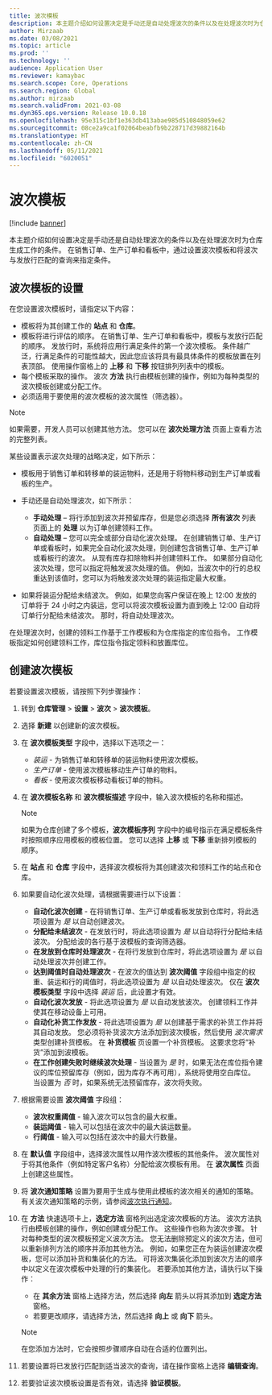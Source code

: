 ```yaml
---
title: 波次模板
description: 本主题介绍如何设置决定是手动还是自动处理波次的条件以及在处理波次时为仓库生成工作的条件。
author: Mirzaab
ms.date: 03/08/2021
ms.topic: article
ms.prod: ''
ms.technology: ''
audience: Application User
ms.reviewer: kamaybac
ms.search.scope: Core, Operations
ms.search.region: Global
ms.author: mirzaab
ms.search.validFrom: 2021-03-08
ms.dyn365.ops.version: Release 10.0.18
ms.openlocfilehash: 95e315c1bf1e363db413abae985d510848059e62
ms.sourcegitcommit: 08ce2a9ca1f02064beabfb9b228717d39882164b
ms.translationtype: HT
ms.contentlocale: zh-CN
ms.lasthandoff: 05/11/2021
ms.locfileid: "6020051"
---
```

# <a name="wave-templates"></a>波次模板

[!include [banner](../includes/banner.md)]

本主题介绍如何设置决定是手动还是自动处理波次的条件以及在处理波次时为仓库生成工作的条件。 在销售订单、生产订单和看板中，通过设置波次模板和将波次与发放行匹配的查询来指定条件。

## <a name="settings-for-wave-templates"></a>波次模板的设置

在您设置波次模板时，请指定以下内容：

- 模板将为其创建工作的 **站点** 和 **仓库**。
- 模板将进行评估的顺序。 在销售订单、生产订单和看板中，模板与发放行匹配的顺序。 发放行时，系统将应用行满足条件的第一个波次模板。 条件越广泛，行满足条件的可能性越大，因此您应该将具有最具体条件的模板放置在列表顶部。 使用操作窗格上的 **上移** 和 **下移** 按钮排列列表中的模板。
- 每个模板采取的操作。 波次 **方法** 执行由模板创建的操作，例如为每种类型的波次模板创建或分配工作。
- 必须适用于要使用的波次模板的波次属性（筛选器）。

> [!NOTE]
> 如果需要，开发人员可以创建其他方法。 您可以在 **波次处理方法** 页面上查看方法的完整列表。

某些设置表示波次处理的战略决定，如下所示：

- 模板用于销售订单和转移单的装运物料，还是用于将物料移动到生产订单或看板的生产。
- 手动还是自动处理波次，如下所示：

  - **手动处理** – 将行添加到波次并预留库存，但是您必须选择 **所有波次** 列表页面上的 **处理** 以为订单创建领料工作。
  - **自动处理** – 您可以完全或部分自动化波次处理。 在创建销售订单、生产订单或看板时，如果完全自动化波次处理，则创建包含销售订单、生产订单或看板行的波次。 从现有库存扣除物料并创建领料工作。 如果部分自动化波次处理，您可以指定将触发波次处理的值。 例如，当波次中的行的总权重达到该值时，您可以为将触发波次处理的装运指定最大权重。

- 如果将装运分配给未结波次。 例如，如果您向客户保证在晚上 12:00 发放的订单将于 24 小时之内装运，您可以将波次模板设置为直到晚上 12:00 自动将订单行分配给未结波次。 那时，将自动处理波次。

在处理波次时，创建的领料工作基于工作模板和为仓库指定的库位指令。 工作模板指定如何创建领料工作，库位指令指定领料和放置库位。

## <a name="create-a-wave-template"></a>创建波次模板

若要设置波次模板，请按照下列步骤操作：

1. 转到 **仓库管理** \> **设置** \> **波次** \> **波次模板**。
1. 选择 **新建** 以创建新的波次模板。
1. 在 **波次模板类型** 字段中，选择以下选项之一：

    - *装运* - 为销售订单和转移单的装运物料使用波次模板。
    - *生产订单* - 使用波次模板移动生产订单的物料。
    - *看板* - 使用波次模板移动看板订单的物料。

1. 在 **波次模板名称** 和 **波次模板描述** 字段中，输入波次模板的名称和描述。

    > [!NOTE]
    > 如果为仓库创建了多个模板，**波次模板序列** 字段中的编号指示在满足模板条件时按照顺序应用模板的模板位置。 您可以选择 **上移** 或 **下移** 重新排列模板的顺序。

1. 在 **站点** 和 **仓库** 字段中，选择波次模板将为其创建波次和领料工作的站点和仓库。
1. 如果要自动化波次处理，请根据需要进行以下设置：

    - **自动化波次创建** - 在将销售订单、生产订单或看板发放到仓库时，将此选项设置为 *是* 以自动创建波次。
    - **分配给未结波次** - 在发放行时，将此选项设置为 *是* 以自动将行分配给未结波次。 分配给波的各行基于波模板的查询筛选器。
    - **在发放到仓库时处理波次** - 在将行发放到仓库时，将此选项设置为 *是* 以自动处理波次并创建工作。
    - **达到阈值时自动处理波次** - 在波次的值达到 **波次阈值** 字段组中指定的权重、装运和行的阈值时，将此选项设置为 *是* 以自动处理波次。 仅在 **波次模板类型** 字段中选择 *装运* 后，此设置才有效。
    - **自动化波次发放** - 将此选项设置为 *是* 以自动发放波次。 创建领料工作并使其在移动设备上可用。
    - **自动化补货工作发放** - 将此选项设置为 *是* 以创建基于需求的补货工作并将其自动发放。 您必须将补货波次方法添加到波次模板，然后使用 *波次需求* 类型创建补货模板。 在 **补货模板** 页设置一个补货模板。 这要求您将“补货”添加到波模板。
    - **在工作创建失败时继续波次处理** - 当设置为 *是* 时，如果无法在库位指令建议的库位预留库存（例如，因为库存不再可用），系统将使用空白库位。 当设置为 *否* 时，如果系统无法预留库存，波次将失败。

1. 根据需要设置 **波次阈值** 字段组：
    - **波次权重阈值** - 输入波次可以包含的最大权重。
    - **装运阈值** - 输入可以包括在波次中的最大装运数量。
    - **行阈值** - 输入可以包括在波次中的最大行数量。

1. 在 **默认值** 字段组中，选择波次属性以用作波次模板的其他条件。 波次属性对于将其他条件（例如特定客户名称）分配给波次模板有用。 在 **波次属性** 页面上创建这些属性。 

1. 将 **波次通知策略** 设置为要用于生成与使用此模板的波次相关的通知的策略。 有关波次通知策略的示例，请参阅[波次执行通知](wave-execution-notifications.md)。

1. 在 **方法** 快速选项卡上，**选定方法** 窗格列出选定波次模板的方法。 波次方法执行由模板创建的操作，例如创建或分配工作。 这些操作也称为波次步骤。 针对每种类型的波次模板预定义波次方法。 您无法删除预定义的波次方法，但可以重新排列方法的顺序并添加其他方法。 例如，如果您正在为装运创建波次模板，您可以添加补货和集装化的方法。 可将波次集装化添加到波次方法的顺序中以定义在波次模板中处理的行的集装化。 若要添加其他方法，请执行以下操作：

    - 在 **其余方法** 窗格上选择方法，然后选择 **向左** 箭头以将其添加到 **选定方法** 窗格。
    - 若要更改顺序，请选择方法，然后选择 **向上** 或 **向下** 箭头。

    > [!NOTE]
    > 在您添加方法时，它会按照步骤顺序自动在合适的位置列出。

1. 若要设置将已发放行匹配到适当波次的查询，请在操作窗格上选择 **编辑查询**。
1. 若要验证波次模板设置是否有效，请选择 **验证模板**。
